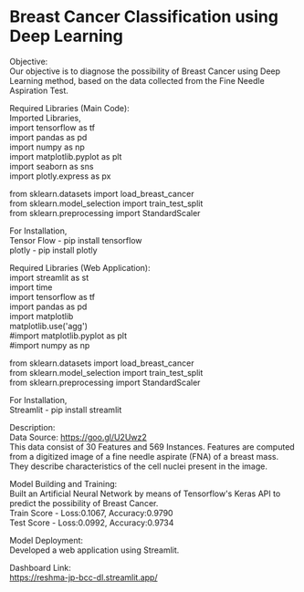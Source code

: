 # Breast Cancer Classification using Deep Learning
Objective:<br>
Our objective is to diagnose the possibility of Breast Cancer using Deep Learning method, based on the data collected from the Fine Needle Aspiration Test.<br>

Required Libraries (Main Code):<br>
Imported Libraries,<br>
import tensorflow as tf<br>
import pandas as pd<br>
import numpy as np<br>
import matplotlib.pyplot as plt<br>
import seaborn as sns<br>
import plotly.express as px<br>

from sklearn.datasets import load_breast_cancer<br>
from sklearn.model_selection import train_test_split<br>
from sklearn.preprocessing import StandardScaler<br>

For Installation,<br>
Tensor Flow - pip install tensorflow<br>
plotly - pip install plotly<br>

Required Libraries (Web Application):<br>
import streamlit as st<br>
import time<br>
import tensorflow as tf<br>
import pandas as pd<br>
import matplotlib<br>
matplotlib.use('agg')<br>
#import matplotlib.pyplot as plt<br>
#import numpy as np<br>

from sklearn.datasets import load_breast_cancer<br>
from sklearn.model_selection import train_test_split<br>
from sklearn.preprocessing import StandardScaler<br>

For Installation,<br>
Streamlit - pip install streamlit<br>

Description:<br>
Data Source: https://goo.gl/U2Uwz2<br>
This data consist of 30 Features and 569 Instances. Features are computed from a digitized image of a fine needle aspirate (FNA) of a breast mass.<br> 
They describe characteristics of the cell nuclei present in the image.<br>

Model Building and Training:<br>
Built an Artificial Neural Network by means of Tensorflow's Keras API to predict the possibility of Breast Cancer.<br>
Train Score - Loss:0.1067, Accuracy:0.9790<br>
Test Score - Loss:0.0992, Accuracy:0.9734<br>

Model Deployment:<br>
Developed a web application using Streamlit.<br>

Dashboard Link:<br>
https://reshma-jp-bcc-dl.streamlit.app/






